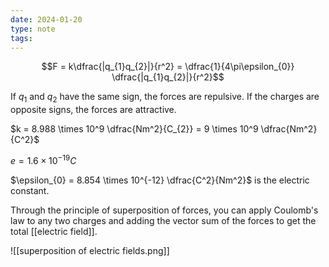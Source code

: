 ```yaml
---
date: 2024-01-20
type: note
tags: 
---
```


$$F = k\dfrac{|q_{1}q_{2}|}{r^2} = \dfrac{1}{4\pi\epsilon_{0}} \dfrac{|q_{1}q_{2}|}{r^2}$$

If $q_{1}$ and $q_{2}$ have the same sign, the forces are repulsive. If the charges are opposite signs, the forces are attractive.

$k = 8.988 \times 10^9 \dfrac{Nm^2}{C_{2}} = 9 \times 10^9 \dfrac{Nm^2}{C^2}$

$e = 1.6 \times 10^{-19}C$

$\epsilon_{0} = 8.854 \times 10^{-12} \dfrac{C^2}{Nm^2}$ is the electric constant.

Through the principle of superposition of forces, you can apply Coulomb's law to any two charges and adding the vector sum of the forces to get the total [[electric field]].

![[superposition of electric fields.png]]